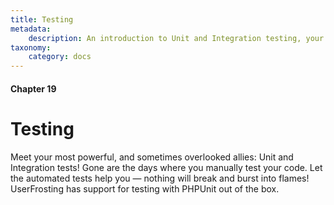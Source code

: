 ```yaml
---
title: Testing
metadata:
    description: An introduction to Unit and Integration testing, your most powerful ally.
taxonomy:
    category: docs
---
```


#### Chapter 19

# Testing

Meet your most powerful, and sometimes overlooked allies: Unit and Integration tests! Gone are the days where you manually test your code. Let the automated tests help you — nothing will break and burst into flames! UserFrosting has support for testing with PHPUnit out of the box.
